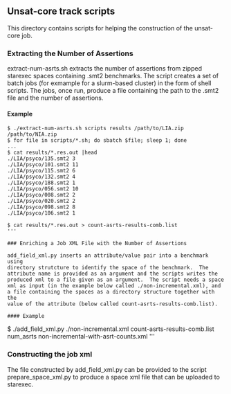 ## Unsat-core track scripts

This directory contains scripts for helping the construction of the unsat-core job.

### Extracting the Number of Assertions

extract-num-asrts.sh extracts the number of assertions from zipped
starexec spaces containing .smt2 benchmarks.  The script creates a set
of batch jobs (for exmample for a slurm-based cluster) in the form of
shell scripts.  The jobs, once run, produce a file containing the path
to the .smt2 file and the number of assertions.

#### Example

```
$ ./extract-num-asrts.sh scripts results /path/to/LIA.zip /path/to/NIA.zip
$ for file in scripts/*.sh; do sbatch $file; sleep 1; done
...
$ cat results/*.res.out |head
./LIA/psyco/135.smt2 3
./LIA/psyco/101.smt2 11
./LIA/psyco/115.smt2 6
./LIA/psyco/132.smt2 4
./LIA/psyco/188.smt2 1
./LIA/psyco/056.smt2 10
./LIA/psyco/008.smt2 2
./LIA/psyco/020.smt2 2
./LIA/psyco/098.smt2 8
./LIA/psyco/106.smt2 1

$ cat results/*.res.out > count-asrts-results-comb.list
'''

### Enriching a Job XML File with the Number of Assertions

add_field_xml.py inserts an attribute/value pair into a benchmark using
directory strutcture to identify the space of the benchmark.  The
attribute name is provided as an argument and the scripts writes the
produced xml to a file given as an argument.  The script needs a space
xml as input (in the example below called ./non-incremental.xml), and
a file containing the spaces as a directory structure together with the
value of the attribute (below called count-asrts-results-comb.list).

#### Example

```
$ ./add_field_xml.py ./non-incremental.xml count-asrts-results-comb.list num_asrts non-incremental-with-asrt-counts.xml
'''

### Constructing the job xml

The file constructed by add_field_xml.py can be provided to the script
prepare_space_xml.py to produce a space xml file that can be uploaded to
starexec.

